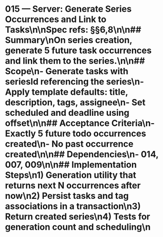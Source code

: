 # 015 — Server: Generate Series Occurrences and Link to Tasks\n\nSpec refs: §§6,8\n\n## Summary\nOn series creation, generate 5 future task occurrences and link them to the series.\n\n## Scope\n- Generate tasks with seriesId referencing the series\n- Apply template defaults: title, description, tags, assignee\n- Set scheduled and deadline using offset\n\n## Acceptance Criteria\n- Exactly 5 future todo occurrences created\n- No past occurrence created\n\n## Dependencies\n- 014, 007, 009\n\n## Implementation Steps\n1) Generation utility that returns next N occurrences after now\n2) Persist tasks and tag associations in a transaction\n3) Return created series\n4) Tests for generation count and scheduling\n